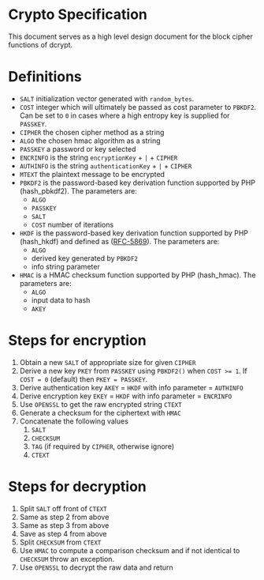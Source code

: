 # Crypto Specification

This document serves as a high level design document for the block cipher functions of dcrypt.

# Definitions
- `SALT` initialization vector generated with `random_bytes`.
- `COST` integer which will ultimately be passed as cost parameter to `PBKDF2`. Can be set to `0` in cases where a high entropy key is supplied for `PASSKEY`.
- `CIPHER` the chosen cipher method as a string
- `ALGO` the chosen hmac algorithm as a string
- `PASSKEY` a password or key selected
- `ENCRINFO` is the string `encryptionKey` + `|` + `CIPHER`
- `AUTHINFO` is the string `authenticationKey` + `|` + `CIPHER`
- `MTEXT` the plaintext message to be encrypted
- `PBKDF2` is the password-based key derivation function supported by PHP (hash_pbkdf2). The parameters are:
    - `ALGO`
    - `PASSKEY`
    - `SALT`
    - `COST` number of iterations
- `HKDF` is the password-based key derivation function supported by PHP (hash_hkdf) and defined as ([RFC-5869](https://tools.ietf.org/html/rfc5869)). The parameters are:
    - `ALGO`
    - derived key generated by `PBKDF2`
    - info string parameter
- `HMAC` is a HMAC checksum function supported by PHP (hash_hmac). The parameters are:
    - `ALGO`
    - input data to hash
    - `AKEY`

# Steps for encryption
1. Obtain a new `SALT` of appropriate size for given `CIPHER`
1. Derive a new key `PKEY` from `PASSKEY` using `PBKDF2()` when `COST >= 1`. If `COST = 0` (default) then `PKEY = PASSKEY`.
1. Derive authentication key `AKEY` = `HKDF` with info parameter = `AUTHINFO`
1. Derive encryption key `EKEY` = `HKDF` with info parameter = `ENCRINFO`
1. Use `OPENSSL` to get the raw encrypted string `CTEXT`
1. Generate a checksum for the ciphertext with `HMAC`
1. Concatenate the following values
    1. `SALT`
    1. `CHECKSUM`
    1. `TAG` (if required by `CIPHER`, otherwise ignore)
    1. `CTEXT`
    
# Steps for decryption
1. Split `SALT` off front of `CTEXT`
1. Same as step 2 from above
1. Same as step 3 from above
1. Save as step 4 from above
1. Split `CHECKSUM` from `CTEXT`
1. Use `HMAC` to compute a comparison checksum and if not identical to `CHECKSUM` throw an exception.
1. Use `OPENSSL` to decrypt the raw data and return